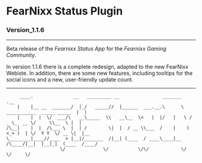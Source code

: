 # __FearNixx Status Plugin__

### Version_1.1.6

--------------------------------------------------------------------------------

Beta release of the _Fearnixx Status App_ for the _Fearnixx Gaming Community_.

In version 1.1.6 there is a complete redesign, adapted to the new FearNixx Webiste. In addition, there are some new features, including tooltips for the social icons and a new, user-friendly update count.

--------------------------------------------------------------------------------

         ____.               __   _________ __                _______                              .__
        |    |__ __  _______/  |_/   _____//  |______  ___.__.\      \   ___________  _____ _____  |  |
        |    |  |  \/  ___/\   __\_____  \\   __\__  \<   |  |/   |   \ /  _ \_  __ \/     \\__  \ |  |
    /\__|    |  |  /\___ \  |  | /        \|  |  / __ \\___  /    |    (  <_> )  | \/  Y Y  \/ __ \|  |__
    \________|____//____  > |__|/_______  /|__| (____  / ____\____|__  /\____/|__|  |__|_|  (____  /____/
                        \/              \/           \/\/            \/                   \/     \/
